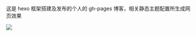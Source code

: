 这是 hexo 框架搭建及发布的个人的 gh-pages 博客，相关静态主题配置所生成网页效果

![](https://p3.cdn.img9.top/ipfs/QmXiThY7CcNDVbqGVFWQaFciGEzCSZTwr1U1v5D99zh6gj?3.gif)